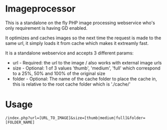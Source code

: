# Imageprocessor
This is a standalone on the fly PHP image processing webservice who's only requirement is having GD enabled.

It optimizes and caches images so the next time the request is made to the same url, it simply loads it from cache which makes it extreamly fast.

It is a standalone webservice and accepts 3 different params:
 - url - Required: the url to the image / also works with external image urls
 - size - Optional: 1 of 3 values 'thumb', 'medium', 'full' which correspond to a 25%, 50% and 100% of the original size
 - folder - Optional: The name of the cache folder to place the cache in, this is relative to the root cache folder which is './cache/'
 
 # Usage
 ```
 /index.php?url=[URL_TO_IMAGE]&size=[thumb|medium|full]&folder=[FOLDER_NAME]
 ```

